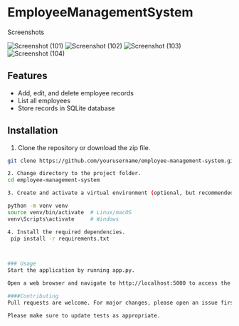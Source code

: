 # EmployeeManagementSystem

Screenshots

![Screenshot (101)](https://user-images.githubusercontent.com/123728670/236123285-d043591c-9edc-4f2f-8467-6d18c1f049d1.png)
![Screenshot (102)](https://user-images.githubusercontent.com/123728670/236123239-dba08275-0c50-4147-bc8d-7aa81c3ef849.png)
![Screenshot (103)](https://user-images.githubusercontent.com/123728670/236123319-2d8dfa2d-043e-4163-9f63-8cfdd5016aaf.png)
![Screenshot (104)](https://user-images.githubusercontent.com/123728670/236123352-f5fdc896-61f3-4296-a301-4a9727f5cf47.png)

## Features

- Add, edit, and delete employee records
- List all employees
- Store records in SQLite database

## Installation

1. Clone the repository or download the zip file.

```bash
git clone https://github.com/yourusername/employee-management-system.git

2. Change directory to the project folder.
cd employee-management-system

3. Create and activate a virtual environment (optional, but recommended).

python -m venv venv
source venv/bin/activate  # Linux/macOS
venv\Scripts\activate     # Windows

4. Install the required dependencies.
 pip install -r requirements.txt



### Usage
Start the application by running app.py.

Open a web browser and navigate to http://localhost:5000 to access the application.

####Contributing
Pull requests are welcome. For major changes, please open an issue first to discuss what you would like to change.

Please make sure to update tests as appropriate.


